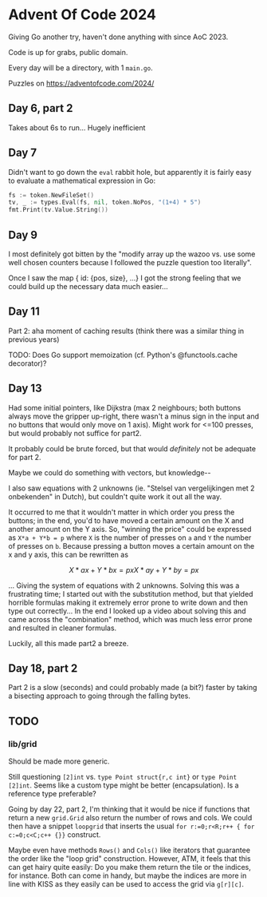 # Advent Of Code 2024

Giving Go another try, haven't done anything with since AoC 2023.

Code is up for grabs, public domain.

Every day will be a directory, with 1 `main.go`.

Puzzles on https://adventofcode.com/2024/


## Day 6, part 2
Takes about 6s to run... Hugely inefficient

## Day 7
Didn't want to go down the `eval` rabbit hole, but apparently it is fairly easy to evaluate a mathematical expression in Go:

```Go
fs := token.NewFileSet()
tv, _ := types.Eval(fs, nil, token.NoPos, "(1+4) * 5")
fmt.Print(tv.Value.String())
```

## Day 9
I most definitely got bitten by the "modify array up the wazoo vs. use some well chosen counters because I followed the puzzle question too literally".

Once I saw the map { id: {pos, size}, ...} I got the strong feeling that we could build up the necessary data much easier...

## Day 11
Part 2: aha moment of caching results (think there was a similar thing in previous years)

TODO: Does Go support memoization (cf. Python's @functools.cache decorator)?

## Day 13
Had some initial pointers, like Dijkstra (max 2 neighbours; both buttons always move the gripper up-right, there wasn't a minus sign in the input and no buttons that would only move on 1 axis).  Might work for <=100 presses, but would probably not suffice for part2.

It probably could be brute forced, but that would _definitely_ not be adequate for part 2.

Maybe we could do something with vectors, but knowledge--

I also saw equations with 2 unknowns (ie. "Stelsel van vergelijkingen met 2 onbekenden" in Dutch), but couldn't quite work it out all the way.

It occurred to me that it wouldn't matter in which order you press the buttons; in the end, you'd to have moved a certain amount on the X and another amount on the Y axis.
So, "winning the price" could be expressed as `X*a + Y*b = p` where `X` is the number of presses on `a` and `Y` the number of presses on `b`.  Because pressing a button moves a certain amount on the x and y axis, this can be rewritten as

```math
X*ax + Y*bx = px
X*ay + Y*by = px
```

... Giving the system of equations with 2 unknowns.
Solving this was a frustrating time; I started out with the substitution method, but that yielded horrible formulas making it extremely error prone to write down and then type out correctly...
In the end I looked up a video about solving this and came across the "combination" method, which was much less error prone and resulted in cleaner formulas.

Luckily, all this made part2 a breeze.

## Day 18, part 2
Part 2 is a slow (seconds) and could probably made (a bit?) faster by taking a bisecting approach to going through the falling bytes.

## TODO
### lib/grid
Should be made more generic.

Still questioning `[2]int` vs. `type Point struct{r,c int}` or `type Point [2]int`.
Seems like a custom type might be better (encapsulation).
Is a reference type preferable?

Going by day 22, part 2, I'm thinking that it would be nice if functions that return a new `grid.Grid` also return the number of rows and cols.
We could then have a snippet `loopgrid` that inserts the usual `for r:=0;r<R;r++ { for c:=0;c<C;c++ {}}` construct.

Maybe even have methods `Rows()` and `Cols()` like iterators that guarantee the order like the "loop grid" construction.
However, ATM, it feels that this can get hairy quite easily: Do you make them return the tile or the indices, for instance.  Both can come in handy, but maybe the indices are more in line with KISS as they easily can be used to access the grid via `g[r][c]`.

<!-- vim: set spell: -->
